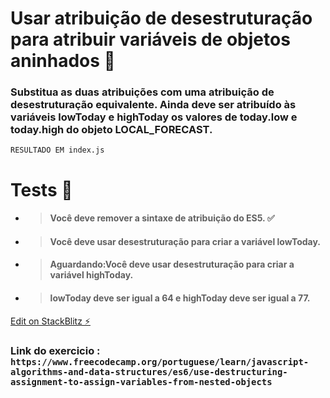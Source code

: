 # Usar atribuição de desestruturação para atribuir variáveis de objetos aninhados 🏴

### Substitua as duas atribuições com uma atribuição de desestruturação equivalente. Ainda deve ser atribuído às variáveis lowToday e highToday os valores de today.low e today.high do objeto LOCAL_FORECAST.

`RESULTADO EM index.js`

# Tests 🏴

- > #### Você deve remover a sintaxe de atribuição do ES5. ✅
- > #### Você deve usar desestruturação para criar a variável lowToday.
- > #### Aguardando:Você deve usar desestruturação para criar a variável highToday.
- > #### lowToday deve ser igual a 64 e highToday deve ser igual a 77. 

[Edit on StackBlitz ⚡️](https://stackblitz.com/edit/js-mqvbon)

### Link do exercicio : `https://www.freecodecamp.org/portuguese/learn/javascript-algorithms-and-data-structures/es6/use-destructuring-assignment-to-assign-variables-from-nested-objects `




